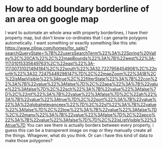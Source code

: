 
# How to add boundary borderline of an area on google map

I want to automate an whole area with property borderlines, I have their property map, but don't know co-ordinates that I can genarte polygons autometically. I want something or exactly something like this site:
https://www.zillow.com/homes/for_sale/?searchQueryState=%7B%22usersSearchTerm%22%3A%22Spring%20Valley%2C%20CA%22%2C%22mapBounds%22%3A%7B%22west%22%3A-117.01015335649763%2C%22east%22%3A-117.00731021494184%2C%22south%22%3A32.7227958454908%2C%22north%22%3A32.72475449298147%7D%2C%22mapZoom%22%3A18%2C%22isMapVisible%22%3Atrue%2C%22filterState%22%3A%7B%22con%22%3A%7B%22value%22%3Afalse%7D%2C%22apa%22%3A%7B%22value%22%3Afalse%7D%2C%22sch%22%3A%7B%22value%22%3Afalse%7D%2C%22mf%22%3A%7B%22value%22%3Afalse%7D%2C%22ah%22%3A%7B%22value%22%3Atrue%7D%2C%22sort%22%3A%7B%22value%22%3A%22globalrelevanceex%22%7D%2C%22sf%22%3A%7B%22value%22%3Afalse%7D%2C%22tow%22%3A%7B%22value%22%3Afalse%7D%2C%22manu%22%3A%7B%22value%22%3Afalse%7D%2C%22apco%22%3A%7B%22value%22%3Afalse%7D%7D%2C%22isListVisible%22%3Atrue%7D
You can see there is actually borders between every property, i guess this can be a transperent image on map or they manually create all the things. Whagever, what do you think. Or can i have this kind of data to make those polygones?


        